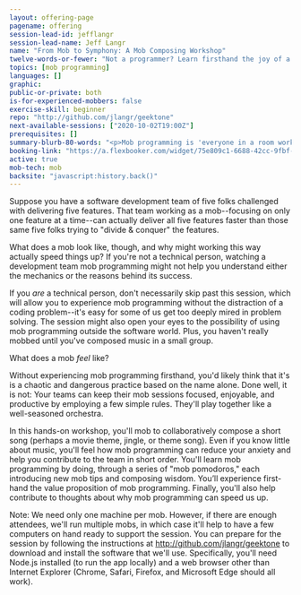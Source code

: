 ```yaml
---
layout: offering-page
pagename: offering
session-lead-id: jefflangr
session-lead-name: Jeff Langr
name: "From Mob to Symphony: A Mob Composing Workshop"
twelve-words-or-fewer: "Not a programmer? Learn firsthand the joy of a PubMob. Come compose with us."
topics: [mob programming]
languages: []
graphic: 
public-or-private: both
is-for-experienced-mobbers: false
exercise-skill: beginner
repo: "http://github.com/jlangr/geektone"
next-available-sessions: ["2020-10-02T19:00Z"]
prerequisites: []
summary-blurb-80-words: "<p>Mob programming is 'everyone in a room working on the same thing at the same time,' per Woody Zuill. Outrageous! Yet teams find mob programming a fun way to collaboratively build and deliver high-quality software. Some teams even say they go faster.</p><p>In this session, we'll mob to collaboratively compose a short song. Even if you know little about music, you'll feel firsthand how participating in a mob can reduce your anxiety and help you contribute quickly.</p>"
booking-link: "https://a.flexbooker.com/widget/75e809c1-6688-42cc-9fbf-77b001c15991?serviceIds=39116"
active: true
mob-tech: mob
backsite: "javascript:history.back()"
---
```

Suppose you have a software development team of five folks challenged with delivering five features. That team working as a mob--focusing on only one feature at a time--can actually deliver all five features faster than those same five folks trying to "divide & conquer" the features.

What does a mob look like, though, and why might working this way actually speed things up? If you're not a technical person, watching a development team mob programming might not help you understand either the mechanics or the reasons behind its success.

If you *are* a technical person, don't necessarily skip past this session, which will allow you to experience mob programming without the distraction of a coding problem--it's easy for some of us get too deeply mired in problem solving. The session might also open your eyes to the possibility of using mob programming outside the software world. Plus, you haven't really mobbed until you've composed music in a small group.

What does a mob *feel* like?

Without experiencing mob programming firsthand, you'd likely think that it's is a chaotic and dangerous practice based on the name alone. Done well, it is not: Your teams can keep their mob sessions focused, enjoyable, and productive by employing a few simple rules. They'll play together like a well-seasoned orchestra.

In this hands-on workshop, you'll mob to collaboratively compose a short song (perhaps a movie theme, jingle, or theme song). Even if you know little about music, you'll feel how mob programming can reduce your anxiety and help you contribute to the team in short order. You'll learn mob programming by doing, through a series of "mob pomodoros," each introducing new mob tips and composing wisdom. You’ll experience first-hand the value proposition of mob programming. Finally, you'll also help contribute to thoughts about why mob programming can speed us up.

Note: We need only one machine per mob. However, if there are enough attendees, we'll run multiple mobs, in which case it'll help to have a few computers on hand ready to support the session. You can prepare for the session by following the instructions at http://github.com/jlangr/geektone to download and install the software that we'll use. Specifically, you'll need Node.js installed (to run the app locally) and a web browser other than Internet Explorer (Chrome, Safari, Firefox, and Microsoft Edge should all work).
